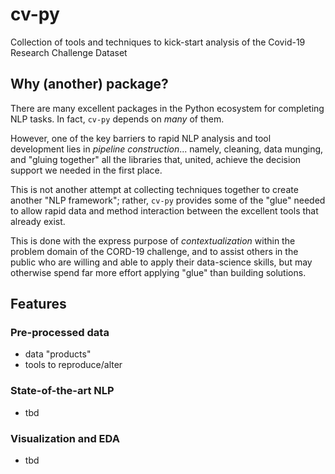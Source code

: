 # cv-py
Collection of tools and techniques to kick-start analysis of the Covid-19 Research Challenge Dataset

## Why (another) package?
There are many excellent packages in the Python ecosystem for completing NLP tasks. In fact, `cv-py` depends on _many_ of them. 

However, one of the key barriers to rapid NLP analysis and tool development lies in _pipeline construction_... namely, cleaning, data munging, and "gluing together" all the libraries that, united, achieve the decision support we needed in the first place. 

This is not another attempt at collecting techniques together to create another "NLP framework"; rather, `cv-py` provides some of the "glue" needed to allow rapid data and method interaction between the excellent tools that already exist. 

This is done with the express purpose of _contextualization_ within the problem domain of the CORD-19 challenge, and to assist others in the public who are willing and able to apply their data-science skills, but may otherwise spend far more effort applying "glue" than building solutions. 

## Features

### Pre-processed data
- data "products"
- tools to reproduce/alter

### State-of-the-art NLP

- tbd

### Visualization and EDA

- tbd